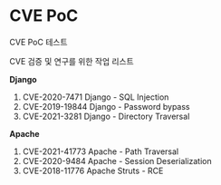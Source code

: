 # CVE PoC
CVE PoC 테스트

CVE 검증 및 연구를 위한 작업 리스트

**Django**
1. CVE-2020-7471 Django - SQL Injection
2. CVE-2019-19844 Django - Password bypass
3. CVE-2021-3281 Django - Directory Traversal


**Apache**
1. CVE-2021-41773 Apache - Path Traversal
2. CVE-2020-9484 Apache - Session Deserialization
3. CVE-2018-11776 Apache Struts - RCE
